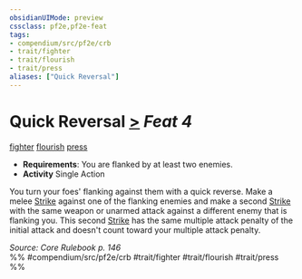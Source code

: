 ```yaml
---
obsidianUIMode: preview
cssclass: pf2e,pf2e-feat
tags:
- compendium/src/pf2e/crb
- trait/fighter
- trait/flourish
- trait/press
aliases: ["Quick Reversal"]
---
```

# Quick Reversal  [>](chapter-9-playing-the-game.md#Actions "Single Action") *Feat 4*  
[fighter](Reference/Rules/Traits/fighter.md "Fighter Class Trait")  [flourish](flourish.md "Flourish Combat Trait")  [press](press.md "Press Combat Trait")  

- **Requirements**: You are flanked by at least two enemies.
- **Activity** Single Action

You turn your foes' flanking against them with a quick reverse. Make a melee [Strike](strike.md) against one of the flanking enemies and make a second [Strike](strike.md) with the same weapon or unarmed attack against a different enemy that is flanking you. This second [Strike](strike.md) has the same multiple attack penalty of the initial attack and doesn't count toward your multiple attack penalty.

*Source: Core Rulebook p. 146*  
%% #compendium/src/pf2e/crb #trait/fighter #trait/flourish #trait/press %%